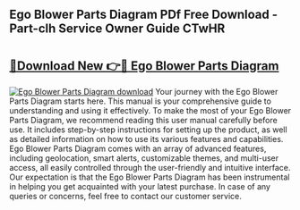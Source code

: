 ## Ego Blower Parts Diagram PDf Free Download - Part-clh Service Owner Guide CTwHR

# <h2><a href="http://dfurvo.blite.top/?on=Ego+Blower+Parts+Diagram">🔗Download New 👉🔴 Ego Blower Parts Diagram</a></h2>

[![Ego Blower Parts Diagram download](https://i.imgur.com/lujVjoI.png)](http://dfurvo.blite.top/?on=Ego+Blower+Parts+Diagram)
Your journey with the Ego Blower Parts Diagram starts here. This manual is your comprehensive guide to understanding and using it effectively. To make the most of your Ego Blower Parts Diagram, we recommend reading this user manual carefully before use. It includes step-by-step instructions for setting up the product, as well as detailed information on how to use its various features and capabilities. Ego Blower Parts Diagram comes with an array of advanced features, including geolocation, smart alerts, customizable themes, and multi-user access, all easily controlled through the user-friendly and intuitive interface. Our expectation is that the Ego Blower Parts Diagram has been instrumental in helping you get acquainted with your latest purchase. In case of any queries or concerns, feel free to contact our customer service.
